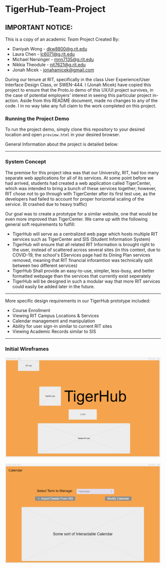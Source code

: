 # TigerHub-Team-Project

## IMPORTANT NOTICE:

This is a copy of an academic *Team* Project Created By:

- Daniyah Wong - dkw8800@g.rit.edu
- Laura Chen - lc6071@g.rit.edu
- Michael Nersinger - mnn7135@g.rit.edu
- Nikkia Theodule - njt7621@g.rit.edu
- Jonah Micek - jonahamicek@gmail.com

During our tenure at RIT, specifically in the class User Experience/User Interface Design Class, or SWEN-444. I (Jonah Micek) have copied this project to ensure that the Proto.io demo of this UX/UI project survives, in the case of potential employers' interest in seeing this particular project in-action. Aside from this README document, made no changes to any of the code. I in no way take any full claim to the work completed on this project.

### Running the Project Demo

To run the project demo, simply clone this repository to your desired location and open ```preview.html``` in your desired browser.

General Information about the project is detailed below:

***

### System Concept

The premise for this project idea was that our University, RIT, had too many separate web applications for all of its services. At some point before we had arrived, students had created a web application called TigerCenter, which was intended to bring a bunch of these services together; however, RIT chose not to go through with TigerCenter after its first test use, as the developers had failed to account for proper horizontal scaling of the service. (It crashed due to heavy traffic)

Our goal was to create a prototype for a similar website, one that would be even more improved than TigerCenter. We came up with the following general soft requirements to fulfill:

- TigerHub will serve as a centralized web page which hosts multiple RIT services such as TigerCenter and SIS (Student Information System)
- TigerHub will ensure that all related RIT Information is brought right to the user, instead of scattered across several sites (in this context, due to COVID-19, the school's EServices page had its Dining Plan services removed, meaning that RIT financial inforamtion was technically split between two different services)
- TigerHub Shall provide an easy-to-use, simpler, less-busy, and better formatted webpage than the services that currently exist seperately
- TigerHub will be designed in such a modular way that more RIT services could easily be added later in the future.
***

More specific design requirements in our TigerHub prototype included:
- Course Enrollment
- Viewing RIT Campus Locations & Services
- Calendar management and manipulation
- Ability for user sign-in similar to current RIT sites
- Viewing Academic Records similar to SIS

***

### Initial Wireframes

![TigerHub Wireframe 1](./readme_images/tigerhub_wireframe-1.png)

![TigerHub Wireframe 1](./readme_images/tigerhub_wireframe-2.png)